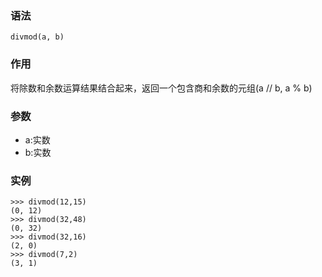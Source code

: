 ### 语法

```
divmod(a, b)
```

### 作用

将除数和余数运算结果结合起来，返回一个包含商和余数的元组\(a // b, a % b\)

### 参数

* a:实数
* b:实数

### 实例

```
>>> divmod(12,15)
(0, 12)
>>> divmod(32,48)
(0, 32)
>>> divmod(32,16)
(2, 0)
>>> divmod(7,2)
(3, 1)
```




